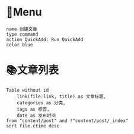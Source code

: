 # 🔘Menu

```button
name 创建文章
type command
action QuickAdd: Run QuickAdd
color blue
```
# 📚文章列表
```dataview
Table without id
	link(file.link, title) as 文章标题,
	categories as 分类,
	tags as 标签,
	date as 发布时间
from "content/post" and !"content/post/_index"
sort file.ctime desc

```
